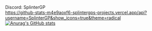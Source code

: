 Discord: SplinterGP <br>
https://github-stats-m4e9aoxf6-splintergps-projects.vercel.app/api?username=SplinterGP&show_icons=true&theme=radical
[![Anurag's GitHub stats](https://github-stats-m4e9aoxf6-splintergps-projects.vercel.app/api?username=SplinterGP&show_icons=true&theme=radical)](https://github.com/anuraghazra/github-readme-stats)

<!--
**SplinterGP/SplinterGP** is a ✨ _special_ ✨ repository because its `README.md` (this file) appears on your GitHub profile.

Here are some ideas to get you started:

- 🔭 I’m currently working on ...
- 🌱 I’m currently learning ...
- 👯 I’m looking to collaborate on ...
- 🤔 I’m looking for help with ...
- 💬 Ask me about ...
- 📫 How to reach me: ...
- 😄 Pronouns: ...
- ⚡ Fun fact: ...
-->
